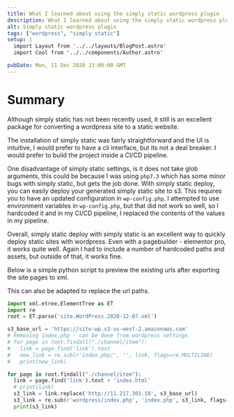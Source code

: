 ```yaml
---
title: What I learned about using the simply static wordpress plugin
description: What I learned about using the simply static wordpress plugin
alt: Simply static wordpress plugin
tags: ["wordpress", "simply static"]
setup: |
  import Layout from '../../layouts/BlogPost.astro'
  import Cool from '../../components/Author.astro'

pubDate: Mon, 11 Dec 2020 13:00:00 GMT
---
```


# Summary

Although simply static has not been recently used, it still is an excellent package for converting a wordpress site to a static website.

The installation of simply static was fairly straightforward and the UI is intuitive, I would prefer to have a cli interface, but its not a deal breaker. I would prefer to build the project inside a CI/CD pipeline. 

One disadvantage of simply static settings, is it does not take glob arguments, this could be because I was using `php7.3` which has some minor bugs with simply static, but gets the job done. With simply static deploy, you can easily deploy your generated simply static site to s3. This requires you to have an updated configuration in `wp-config.php`. I attempted to use environment variables in `wp-config.php`, but that did not work so well, so I hardcoded it and in my CI/CD pipeline, I replaced the contents of the values in my pipeline.

Overall, simply static deploy with simply static is an excellent way to quickly deploy static sites with wordpress. Even with a pagebuilder - elementor pro, it works quite well. Again I had to include a number of hardcoded paths and assets, but outside of that, it works fine.

Below is a simple python script to preview the existing urls after exporting the site pages to xml.

This can also be adapted to replace the url paths.

```python
import xml.etree.ElementTree as ET
import re
root = ET.parse('site.WordPress.2020-12-07.xml')

s3_base_url = 'https://site-wp.s3-us-west-2.amazonaws.com'
# Removing index.php - can be done from wordpress settings
# for page in root.findall("./channel/item"):
#   link = page.find('link').text
#   new_link = re.sub(r'index.php/', '', link, flags=re.MULTILINE)
#   print(new_link)

for page in root.findall("./channel/item"):
  link = page.find('link').text + 'index.html'
  # print(link)
  s3_link = link.replace('http://11.217.301.18', s3_base_url)
  s3_link = re.sub(r'wordpress/index.php', 'index.php', s3_link, flags=re.MULTILINE)
  print(s3_link)
```

